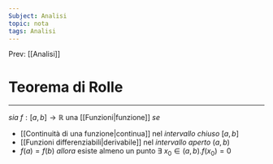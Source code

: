 ```yaml
---
Subject: Analisi
topic: nota
tags: Analisi
---
```


Prev: [[Analisi]]

# Teorema di Rolle
---
_sia_ $f:[a,b]\rightarrow \mathbb{R}$ una [[Funzioni|funzione]]
_se_ 
-  [[Continuità di una funzione|continua]] nel _intervallo chiuso_ $[a,b]$ 
-  [[Funzioni differenziabili|derivabile]] nel _intervallo aperto_ $(a,b)$
- $f(a) = f(b)$
_allora_ esiste almeno un punto $\exists \ x_{0}\in(a,b).f(x_{0})=0$
